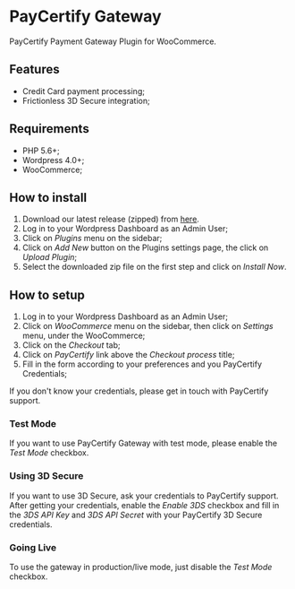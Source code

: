 # PayCertify Gateway

PayCertify Payment Gateway Plugin for WooCommerce.

## Features

- Credit Card payment processing;
- Frictionless 3D Secure integration;

## Requirements

- PHP 5.6+;
- Wordpress 4.0+;
- WooCommerce;

## How to install

1. Download our latest release (zipped) from [here](https://github.com/PayCertify/woocommerce-plugin/releases).
1. Log in to your Wordpress Dashboard as an Admin User;
1. Click on _Plugins_ menu on the sidebar;
1. Click on _Add New_ button on the Plugins settings page, the click on _Upload Plugin_;
1. Select the downloaded zip file on the first step and click on _Install Now_.

## How to setup

1. Log in to your Wordpress Dashboard as an Admin User;
1. Click on _WooCommerce_ menu on the sidebar, then click on _Settings_ menu, under the WooCommerce;
1. Click on the _Checkout_ tab;
1. Click on _PayCertify_ link above the _Checkout process_ title;
1. Fill in the form according to your preferences and you PayCertify Credentials;

If you don't know your credentials, please get in touch with PayCertify support.

### Test Mode

If you want to use PayCertify Gateway with test mode, please enable the _Test Mode_ checkbox.

### Using 3D Secure

If you want to use 3D Secure, ask your credentials to PayCertify support. After getting your credentials, enable the _Enable 3DS_ checkbox and fill in the _3DS API Key_ and _3DS API Secret_ with your PayCertify 3D Secure credentials.

### Going Live

To use the gateway in production/live mode, just disable the _Test Mode_ checkbox.
